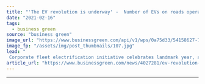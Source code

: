 ```yaml
---
title: "'The EV revolution is underway' -  Number of EVs on roads operated by EV100 firms doubled in 2020"
date: "2021-02-16"
tags: 
  - business green
source: "business green"
image_url: "https://www.businessgreen.com/api/v1/wps/0a75d33/54158627-76b4-4df6-827f-a1a9301004eb/9/electric-car-charging-185x114.jpg"
image_fp: "/assets/img/post_thumbnails/107.jpg"
lead: "
 Corporate fleet electrification initiative celebrates landmark year, as it reveals the number of EVs deployed by its members is set to hit 4.8 million by 2030 ..."
article_url: "https://www.businessgreen.com/news/4027281/ev-revolution-underway-evs-roads-operated-ev100-firms-doubled-2020"
---
```


---

